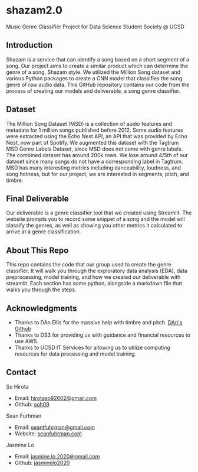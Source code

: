 # shazam2.0
Music Genre Classifier Project for Data Science Student Society @ UCSD

## Introduction
Shazam is a service that can identify a song based on a short segment of a song. Our project aims to create a similar 
product which can determine the genre of a song, Shazam style. We utilized the Million Song dataset and various Python 
packages to create a CNN model that classifies the song genre of raw audio data. This GitHub repository contains our 
code from the process of creating our models and deliverable, a song genre classifier.

## Dataset
The Million Song Dataset (MSD) is a collection of audio features and metadata for 1 million songs published before 2012.
Some audio features were extracted using the Echo Nest API, an API that was provided by Echo Nest, now part of Spotify. 
We augmented this dataset with the Tagtrum MSD Genre Labels Dataset, since MSD does not come with genre labels. The 
combined dataset has around 200k rows. We lose around 4/5th of our dataset since many songs do not have a corresponding 
label in Tagtrum. MSD has many interesting metrics including danceability, loudness, and song hotness, but for our 
project, we are interested in segments, pitch, and timbre.

## Final Deliverable
Our deliverable is a genre classifier tool that we created using Streamlit. The website prompts you to record some
snippet of a song and the model will classify the genres, as well as showing you other metrics it calculated to arrive
at a genre classification.

## About This Repo
This repo contains the code that our group used to create the genre classifier. It will walk you through the exploratory
data analysis (EDA), data preprocessing, model training, and how we created our deliverable with streamlit. Each
section has some python, alongside a markdown file that walks you through the steps.

## Acknowledgments
- Thanks to DAn Ellis for the massive help with timbre and pitch. [DAn's Github](https://github.com/dpwe)
- Thanks to DS3 for providing us with guidance and financial resources to use AWS.
- Thanks to UCSD IT Services for allowing us to utilize computing resources for data processing and model training.


## Contact
So Hirota
- Email: hirotaso92602@gmail.com
- Github: [soh09](https://github.com/soh09)

Sean Furhman
- Email: seantfuhrman@gmail.com
- Website: [seanfuhrman.com](https://seanfuhrman.com)

Jasmine Lo
- Email: jasmine.lo.2020@gmail.com
- Github: [jasminelo2020](https://github.com/jasminelo2020)

